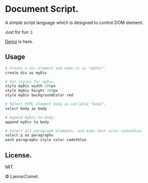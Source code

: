 # Document Script.

A simple script language which is designed to control DOM element.

Just for fun :)

[Demo](https://lancercomet.github.io/document-script/demo/demo.html) is here.

## Usage
```ruby
# Create a div element and name it as "myDiv".
create div as myDiv

# Set styles for myDiv.
style myDiv width 200px
style myDiv height 300px
style myDiv backgroundColor red

# Select HTML element body as variable "body".
select body as body

# Append myDiv to body.
append myDiv to body

# Select all paragraph elements, and make text color cadetblue.
select p as paragraphs
each paragraphs style color cadetblue
```

## License.
MIT.

© LancerComet.
